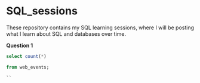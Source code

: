 # SQL_sessions

These repository contains my SQL learning sessions, where I will be posting what I learn about SQL and databases over time.

**Question 1**

``` sql
select count(*)

from web_events;

`` 